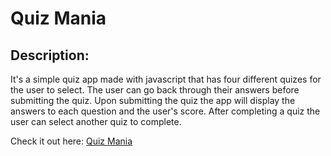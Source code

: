 # Quiz Mania

## Description:

It's a simple quiz app made with javascript that has four different quizes for the user to select. The user can go back through their 
answers before submitting the quiz. Upon submitting the quiz the app will display the answers to each question and the user's score.
After completing a quiz the user can select another quiz to complete.

Check it out here: [Quiz Mania](https://tbruner.github.io/quiz-app/)
